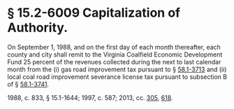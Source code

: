 # § 15.2-6009 Capitalization of Authority.

<p>On September 1, 1988, and on the first day of each month thereafter, each county and city shall remit to the Virginia Coalfield Economic Development Fund 25 percent of the revenues collected during the next to last calendar month from the (i) gas road improvement tax pursuant to § <a href='http://law.lis.virginia.gov/vacode/58.1-3713/'>58.1-3713</a> and (ii) local coal road improvement severance license tax pursuant to subsection B of § <a href='http://law.lis.virginia.gov/vacode/58.1-3741/'>58.1-3741</a>.</p><p>1988, c. 833, § 15.1-1644; 1997, c. 587; 2013, cc. <a href='http://lis.virginia.gov/cgi-bin/legp604.exe?131+ful+CHAP0305'>305</a>, <a href='http://lis.virginia.gov/cgi-bin/legp604.exe?131+ful+CHAP0618'>618</a>.</p>